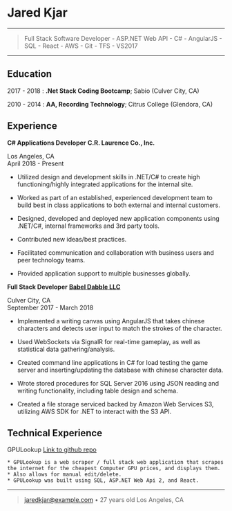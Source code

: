 Jared Kjar
============

----

>  Full Stack Software Developer - ASP.NET Web API - C# - AngularJS - SQL - React - AWS - Git - TFS - VS2017  

----

Education
---------

2017 - 2018
:   **.Net Stack Coding Bootcamp**; Sabio (Culver City, CA)

2010 - 2014
:   **AA, Recording Technology**; Citrus College (Glendora, CA)


Experience
----------

**C# Applications Developer**
**C.R. Laurence Co., Inc.**

Los Angeles, CA  
April 2018 - Present

* Utilized design and development skills in .NET/C# to create high functioning/highly integrated applications for the internal site.

* Worked as part of an established, experienced development team to build best in class applications to both external and internal customers.

* Designed, developed and deployed new application components using .NET/C#, internal frameworks and 3rd party tools.

* Contributed new ideas/best practices.

* Facilitated communication and collaboration with business users and peer technology teams.

* Provided application support to multiple businesses globally.

**Full Stack Developer**
**[Babel Dabble LLC](http://www.babeldabble.com)**


Culver City, CA  
September 2017 - March 2018

* Implemented a writing canvas using AngularJS that takes chinese characters and detects user input to match the strokes of the character.

* Used WebSockets via SignalR for real-time gameplay, as well as statistical data gathering/analysis.

* Created command line applications in C#  for load testing the game server and inserting/updating the database with chinese character data.

* Wrote stored procedures for SQL Server 2016 using JSON reading and writing functionality, including table design and schema.

* Created a file storage serviced backed by Amazon Web Services S3, utilizing AWS SDK for .NET to interact with the S3 API.


Technical Experience
--------------------

GPULookup
[Link to github repo](https://www.github.com/jarekjar/GPULookup)

    * GPULookup is a web scraper / full stack web application that scrapes
    the internet for the cheapest Computer GPU prices, and displays them.
    * Also allows for manual edit/delete.
    * GPULookup was built using SQL, ASP.NET Web Api 2, and React.

----

> <jaredkjar@example.com> • 27 years old
> Los Angeles, CA